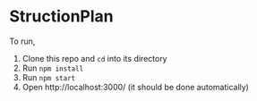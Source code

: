 # StructionPlan

To run,

1. Clone this repo and `cd` into its directory
1. Run `npm install`
1. Run `npm start`
1. Open http://localhost:3000/ (it should be done automatically)
